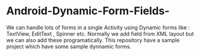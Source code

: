 # Android-Dynamic-Form-Fields-
We can handle lots of forms in a single Activity using Dynamic forms like : TextView, EditText , Spinner etc. Normally we add field from XML layout but we can also add these programatically. This repository have a sample project which have some sample dynnamic forms.
